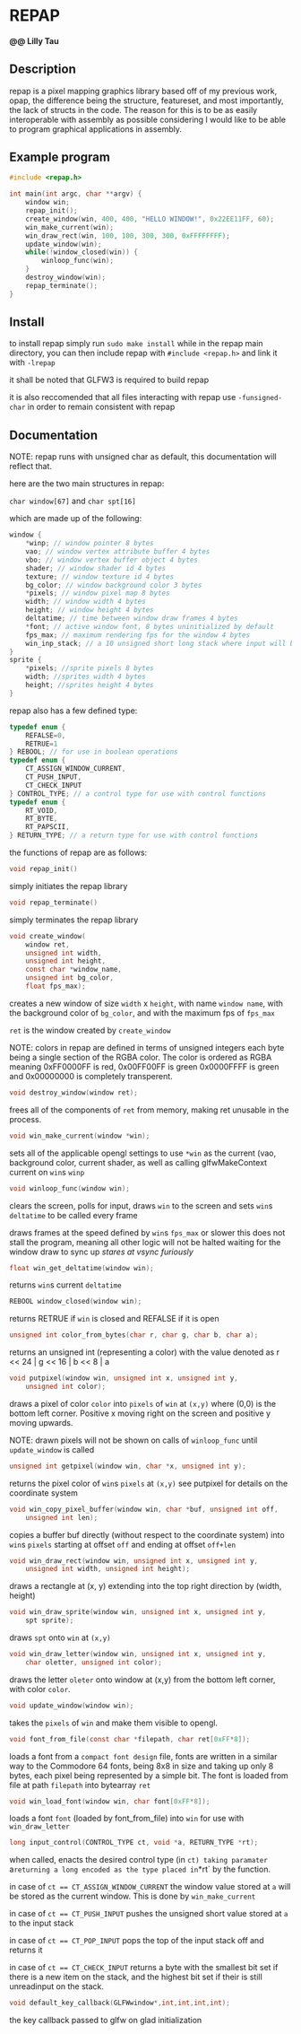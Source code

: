 # REPAP
#### @@ Lilly Tau

## Description

repap is a pixel mapping graphics library based off of my previous
work, opap, the difference being the structure, featureset, and
most importantly, the lack of structs in the code. The reason for
this is to be as easily interoperable with assembly as possible
considering I would like to be able to program graphical
applications in assembly.

## Example program

```C
#include <repap.h>

int main(int argc, char **argv) {
    window win;
    repap_init();
    create_window(win, 400, 400, "HELLO WINDOW!", 0x22EE11FF, 60);
    win_make_current(win);
    win_draw_rect(win, 100, 100, 300, 300, 0xFFFFFFFF);
    update_window(win);
    while(!window_closed(win)) {
        winloop_func(win);
    }
    destroy_window(win);
    repap_terminate();
}
```

## Install

to install repap simply run `sudo make install` while in the repap
main directory, you can then include repap with
`#include <repap.h>` and link it with `-lrepap`

it shall be noted that GLFW3 is required to build repap

it is also reccomended that all files interacting with repap use
`-funsigned-char` in order to remain consistent with repap

## Documentation

NOTE: repap runs with unsigned char as default, this documentation
will reflect that.

here are the two main structures in repap:

`char window[67]` and `char spt[16]`

which are made up of the following:

```C
window {
    *winp; // window pointer 8 bytes
    vao; // window vertex attribute buffer 4 bytes
    vbo; // window vertex buffer object 4 bytes
    shader; // window shader id 4 bytes
    texture; // window texture id 4 bytes
    bg_color; // window background color 3 bytes
    *pixels; // window pixel map 8 bytes
    width; // window width 4 bytes
    height; // window height 4 bytes
    deltatime; // time between window draw frames 4 bytes
    *font; // active window font, 8 bytes uninitialized by default
    fps_max; // maximum rendering fps for the window 4 bytes
    win_inp_stack; // a 10 unsigned short long stack where input will be stored
}
sprite {
    *pixels; //sprite pixels 8 bytes
    width; //sprites width 4 bytes
    height; //sprites height 4 bytes
}
```

repap also has a few defined type:

```C
typedef enum {
    REFALSE=0,
    RETRUE=1
} REBOOL; // for use in boolean operations
typedef enum {
    CT_ASSIGN_WINDOW_CURRENT,
    CT_PUSH_INPUT,
    CT_CHECK_INPUT
} CONTROL_TYPE; // a control type for use with control functions
typedef enum {
    RT_VOID,
    RT_BYTE,
    RT_PAPSCII,
} RETURN_TYPE; // a return type for use with control functions
```

the functions of repap are as follows:

```C
void repap_init()
```

simply initiates the repap library

```C
void repap_terminate()
```

simply terminates the repap library

```C
void create_window(
    window ret,
    unsigned int width,
    unsigned int height,
    const char *window_name,
    unsigned int bg_color,
    float fps_max);
```

creates a new window of size `width` x `height`, with name
`window name`, with the background color of `bg_color`,
and with the maximum fps of `fps_max`

`ret` is the window created by `create_window`

NOTE: colors in repap are defined in terms of unsigned integers
each byte being a single section of the RGBA color. The color
is ordered as RGBA meaning 0xFF0000FF is red, 0x00FF00FF is green
0x0000FFFF is green and 0x00000000 is completely transperent.

```C
void destroy_window(window ret);
```

frees all of the components of `ret` from memory, making ret
unusable in the process.

```C
void win_make_current(window *win);
```

sets all of the applicable opengl settings to use `*win` as
the current (vao, background color, current shader, as well
as calling glfwMakeContext current on `win`s `winp`

```C
void winloop_func(window win);
```

clears the screen, polls for input, draws `win` to the
screen and sets `win`s `deltatime` to be called every frame

draws frames at the speed defined by `win`s `fps_max` or slower
this does not stall the program, meaning all other logic will
not be halted waiting for the window draw to sync up
*stares at vsync furiously*

```C
float win_get_deltatime(window win);
```

returns `win`s current `deltatime`

```C
REBOOL window_closed(window win);
```

returns RETRUE if `win` is closed and REFALSE if it is open

```C
unsigned int color_from_bytes(char r, char g, char b, char a);
```

returns an unsigned int (representing a color) with the value
denoted as r << 24 | g << 16 | b << 8 | a

```C
void putpixel(window win, unsigned int x, unsigned int y,
    unsigned int color);
```

draws a pixel of color `color` into `pixels` of `win` at `(x,y)`
where (0,0) is the bottom left corner. Positive x moving right on
the screen and positive y moving upwards.

NOTE: drawn pixels will not be shown on calls of `winloop_func`
until `update_window` is called

```C
unsigned int getpixel(window win, char *x, unsigned int y);
```

returns the pixel color of `win`s `pixels` at `(x,y)` see putpixel
for details on the coordinate system

```C
void win_copy_pixel_buffer(window win, char *buf, unsigned int off,
    unsigned int len);
```

copies a buffer buf directly (without respect to the coordinate
system) into `win`s `pixels` starting at offset `off` and ending
at offset `off+len`

```C
void win_draw_rect(window win, unsigned int x, unsigned int y,
    unsigned int width, unsigned int height);
```

draws a rectangle at (x, y) extending into the top right direction
by (width, height)

```C
void win_draw_sprite(window win, unsigned int x, unsigned int y,
    spt sprite);
```

draws `spt` onto `win` at `(x,y)`

```C
void win_draw_letter(window win, unsigned int x, unsigned int y,
    char oletter, unsigned int color);
```

draws the letter `oleter` onto window at (x,y) from the bottom
left corner, with color `color`.

```C
void update_window(window win);
```

takes the `pixels` of `win` and make them visible to opengl.

```C
void font_from_file(const char *filepath, char ret[0xFF*8]);
```

loads a font from a `compact font design` file, fonts are
written in a similar way to the Commodore 64 fonts, being
8x8 in size and taking up only 8 bytes, each pixel being
represented by a simple bit. The font is loaded from
file at path `filepath` into bytearray `ret`

```C
void win_load_font(window win, char font[0xFF*8]);
```

loads a font `font` (loaded by font\_from\_file) into `win`
for use with `win_draw_letter`

```C
long input_control(CONTROL_TYPE ct, void *a, RETURN_TYPE *rt);
```

when called, enacts the desired control type (in `ct) taking
paramater `a` returning a long encoded as the type placed in
`*rt` by the function.

in case of `ct == CT_ASSIGN_WINDOW_CURRENT` the window value stored at `a`
will be stored as the current window. This is done by `win_make_current`

in case of `ct == CT_PUSH_INPUT` pushes the unsigned short value stored
at `a` to the input stack

in case of `ct == CT_POP_INPUT` pops the top of the input stack off and
returns it

in case of `ct == CT_CHECK_INPUT` returns a byte with the smallest bit
set if there is a new item on the stack, and the highest bit set if their
is still unreadinput on the stack.


```C
void default_key_callback(GLFWwindow*,int,int,int,int);
```

the key callback passed to glfw on glad initialization



